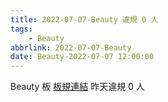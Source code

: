 ```yaml
---
title: 2022-07-07-Beauty 違規 0 人
tags:
    - Beauty
abbrlink: 2022-07-07-Beauty
date: Beauty-2022-07-07 12:00:00
---
```

Beauty 板 [板規連結](https://www.ptt.cc/bbs/Beauty/M.1630069980.A.84B.html)
昨天違規 0 人
